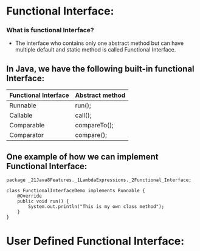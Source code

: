 # Functional Interface:

### What is functional Interface?

- The interface who contains only one abstract method but can have multiple default and static method is called
  Functional Interface.

## In Java, we have the following built-in functional Interface:

| Functional Interface | Abstract method | 
|----------------------|-----------------|
| Runnable             | run();          |     
| Callable             | call();         |     
| Comparable           | compareTo();    |     
| Comparator           | compare();      |     

## One example of how we can implement Functional Interface:

````
package _21Java8Features._1LambdaExpressions._2Functional_Interface;

class FunctionalInterfaceDemo implements Runnable {
    @Override
    public void run() {
        System.out.println("This is my own class method");
    }
}
````

# User Defined Functional Interface: